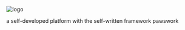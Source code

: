 ![logo](https://github.com/nekupaw/paws621/assets/128070292/3e157328-1457-4cd4-b619-ca11425e6078)

a self-developed platform with the self-written framework pawswork

